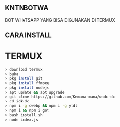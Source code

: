 ## KNTNBOTWA
BOT WHATSAPP YANG BISA DIGUNAKAN DI TERMUX







## CARA INSTALL
# TERMUX
```bash
> download termux
> buka
> pkg install git
> pkg install ffmpeg
> pkg install nodejs
> apt update && apt upgrade
> git clone https://github.com/Kemana-mana/wadc-dc
> cd idk-dc
> npm i -g cwebp && npm i -g ytdl
> npm i && npm i got
> bash install.sh
> node index.js
```
